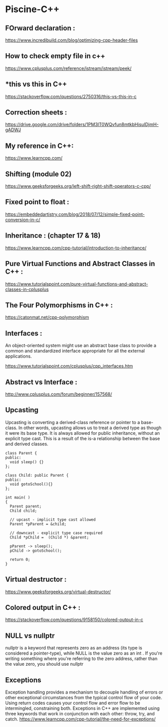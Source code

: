 # Piscine-C++

## FOrward declaration :
https://www.incredibuild.com/blog/optimizing-cpp-header-files
## How to check empty file in c++
https://www.cplusplus.com/reference/istream/istream/peek/
## *this vs this in C++
https://stackoverflow.com/questions/2750316/this-vs-this-in-c
## Correction sheets :
https://drive.google.com/drive/folders/1PM3IT0WQvfun8mtkbHisuIDjmH-gADWJ
## My reference in C++:
https://www.learncpp.com/
## Shifting (module 02)
https://www.geeksforgeeks.org/left-shift-right-shift-operators-c-cpp/
## Fixed point to float :
https://embeddedartistry.com/blog/2018/07/12/simple-fixed-point-conversion-in-c/

## Inheritance : (chapter 17 & 18)
https://www.learncpp.com/cpp-tutorial/introduction-to-inheritance/

## Pure Virtual Functions and Abstract Classes in C++ :
https://www.tutorialspoint.com/pure-virtual-functions-and-abstract-classes-in-cplusplus

## The Four Polymorphisms in C++ :
https://catonmat.net/cpp-polymorphism

## Interfaces :
  An object-oriented system might use an abstract base class to provide a common and standardized interface appropriate for all the external applications.
  
https://www.tutorialspoint.com/cplusplus/cpp_interfaces.htm

## Abstract vs Interface :
http://www.cplusplus.com/forum/beginner/157568/

## Upcasting
Upcasting is converting a derived-class reference or pointer to a base-class. In other words, upcasting allows us to treat a derived type as though it were its base type. It is always allowed for public inheritance, without an explicit type cast. This is a result of the is-a relationship between the base and derived classes.
```
class Parent {
public:
  void sleep() {}
};

class Child: public Parent {
public:
  void gotoSchool(){}
};

int main( ) 
{ 
  Parent parent;
  Child child;

  // upcast - implicit type cast allowed
  Parent *pParent = &child; 

  // downcast - explicit type case required 
  Child *pChild =  (Child *) &parent;

  pParent -> sleep();
  pChild -> gotoSchool();
    
  return 0; 
}
```
## Virtual destructor :
https://www.geeksforgeeks.org/virtual-destructor/

## Colored output in C++ :
https://stackoverflow.com/questions/9158150/colored-output-in-c

## NULL vs nullptr
nullptr is a keyword that represents zero as an address (its type is considered a pointer-type), while NULL is the value zero as an int . If you're writing something where you're referring to the zero address, rather than the value zero, you should use nullptr 
## Exceptions
Exception handling provides a mechanism to decouple handling of errors or other exceptional circumstances from the typical control flow of your code.
Using return codes causes your control flow and error flow to be intermingled, constraining both. Exceptions in C++ are implemented using three keywords that work in conjunction with each other: throw, try, and catch.
https://www.learncpp.com/cpp-tutorial/the-need-for-exceptions/
